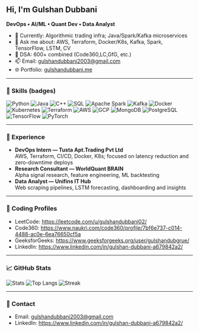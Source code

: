 ## Hi, I'm Gulshan Dubbani

**DevOps • AI/ML • Quant Dev • Data Analyst**  

- 🔭 Currently: Algorithmic trading infra; Java/Spark/Kafka microservices
- 💬 Ask me about: AWS, Terraform, Docker/K8s, Kafka, Spark, TensorFlow, LSTM, CV
- 🧠 DSA: 600+ combined (Code360,LC,GfG, etc.)
- 📫 Email: [gulshandubbani2003@gmail.com](mailto:gulshandubbani2003@gmail.com)
- 🌐 Portfolio: [gulshandubbani.me](https://gulshandubbani.netlify.app/)
---

### 🧰 Skills (badges)
![Python](https://img.shields.io/badge/Python-3776AB?logo=python&logoColor=white)
![Java](https://img.shields.io/badge/Java-007396?logo=openjdk&logoColor=white)
![C++](https://img.shields.io/badge/C++-00599C?logo=c%2B%2B&logoColor=white)
![SQL](https://img.shields.io/badge/SQL-025E8C?logo=postgresql&logoColor=white)
![Apache Spark](https://img.shields.io/badge/Spark-E25A1C?logo=apachespark&logoColor=white)
![Kafka](https://img.shields.io/badge/Kafka-231F20?logo=apachekafka&logoColor=white)
![Docker](https://img.shields.io/badge/Docker-2496ED?logo=docker&logoColor=white)
![Kubernetes](https://img.shields.io/badge/Kubernetes-326CE5?logo=kubernetes&logoColor=white)
![Terraform](https://img.shields.io/badge/Terraform-7B42BC?logo=terraform&logoColor=white)
![AWS](https://img.shields.io/badge/AWS-232F3E?logo=amazonwebservices&logoColor=white)
![GCP](https://img.shields.io/badge/GCP-4285F4?logo=googlecloud&logoColor=white)
![MongoDB](https://img.shields.io/badge/MongoDB-4EA94B?logo=mongodb&logoColor=white)
![PostgreSQL](https://img.shields.io/badge/Postgres-4169E1?logo=postgresql&logoColor=white)
![TensorFlow](https://img.shields.io/badge/TensorFlow-FF6F00?logo=tensorflow&logoColor=white)
![PyTorch](https://img.shields.io/badge/PyTorch-EE4C2C?logo=pytorch&logoColor=white)

---

### 💼 Experience
- **DevOps Intern — Tusta Apt.Trading Pvt Ltd**  
  AWS, Terraform, CI/CD, Docker, K8s; focused on latency reduction and zero-downtime deploys
- **Research Consultant — WorldQuant BRAIN**  
  Alpha signal research, feature engineering, ML backtesting
- **Data Analyst — Unifins IT Hub**  
  Web scraping pipelines, LSTM forecasting, dashboarding and insights

---

### 🧩 Coding Profiles
- LeetCode: https://leetcode.com/u/gulshandubbani02/  
- Code360: https://www.naukri.com/code360/profile/7bf6e737-c014-4488-ac0e-6ea76650cf5a  
- GeeksforGeeks: https://www.geeksforgeeks.org/user/gulshandubgrue/  
- LinkedIn: https://www.linkedin.com/in/gulshan-dubbani-a679842a2/  

---

### 📈 GitHub Stats
![Stats](https://github-readme-stats.vercel.app/api?username=gulshandubbani2003&show_icons=true&theme=default)
![Top Langs](https://github-readme-stats.vercel.app/api/top-langs/?username=gulshandubbani2003&layout=compact&langs_count=8)
![Streak](https://streak-stats.demolab.com?user=gulshandubbani2003)

---

### 🤝 Contact
- Email: [gulshandubbani2003@gmail.com](mailto:gulshandubbani2003@gmail.com)  
- LinkedIn: https://www.linkedin.com/in/gulshan-dubbani-a679842a2/


